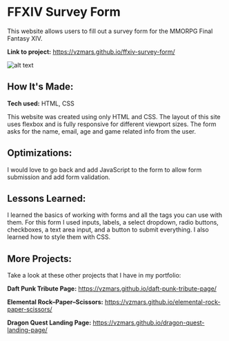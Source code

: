 # FFXIV Survey Form

This website allows users to fill out a survey form for the MMORPG Final Fantasy XIV.

**Link to project:** https://vzmars.github.io/ffxiv-survey-form/

![alt text](https://i.imgur.com/iHqHrbk.jpg)

## How It's Made:

**Tech used:** HTML, CSS

This website was created using only HTML and CSS. The layout of this site uses flexbox and is fully responsive for different viewport sizes. The form asks for the name, email, age and game related info from the user.

## Optimizations:

I would love to go back and add JavaScript to the form to allow form submission and add form validation.

## Lessons Learned:

I learned the basics of working with forms and all the tags you can use with them. For this form I used inputs, labels, a select dropdown, radio buttons, checkboxes, a text area input, and a button to submit everything. I also learned how to style them with CSS.

## More Projects:

Take a look at these other projects that I have in my portfolio:

**Daft Punk Tribute Page:** https://vzmars.github.io/daft-punk-tribute-page/

**Elemental Rock–Paper–Scissors:** https://vzmars.github.io/elemental-rock-paper-scissors/

**Dragon Quest Landing Page:** https://vzmars.github.io/dragon-quest-landing-page/
